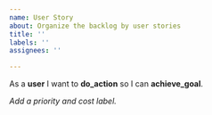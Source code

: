 ```yaml
---
name: User Story
about: Organize the backlog by user stories
title: ''
labels: ''
assignees: ''

---
```


As a **user**
I want to **do_action** 
so I can **achieve_goal**.

_Add a priority and cost label._
